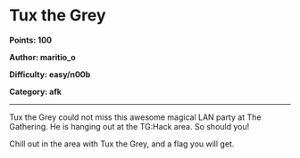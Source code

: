 # Tux the Grey
**Points: 100**

**Author: maritio_o**

**Difficulty: easy/n00b**

**Category: afk**

---

Tux the Grey could not miss this awesome magical LAN party at 
The Gathering. He is hanging out at the TG:Hack area. So should
you! 

Chill out in the area with Tux the Grey, and a flag you
will get.
